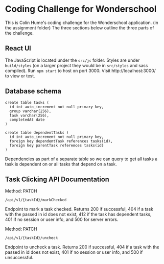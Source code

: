 # Coding Challenge for Wonderschool #
This is Colin Hume's coding challenge for the Wonderschool application.
(in the assignment folder)
The three sections below outline the three parts of the challenge.

## React UI ##
The JavaScript is located under the `src/js` folder.
Styles are under `build/styles` (on a larger project they would be in `src/styles` and sass compiled).
Run `npm start` to host on port 3000.
Visit http://localhost:3000/ to view or test.

## Database schema ##

```
create table tasks (
  id int auto_increment not null primary key,
  group varchar(256),
  task varchar(256),
  completedAt date
)
```
```
create table dependentTasks (
  id int auto_increment not null primary key,
  foreign key dependentTask references tasks(id),
  foreign key parentTask references tasks(id)
)
```

Dependencies as part of a separate table so we can query to get all tasks a task is dependent on or all tasks that depend on a task.

## Task Clicking API Documentation ##

Method: PATCH
```
/api/v1/{taskId}/markChecked
```
Endpoint to mark a task checked.
Returns 200 if successful,
404 if a task with the passed in id does not exist,
412 if the task has dependent tasks,
401 if no session or user info,
and 500 for server errors.

Method: PATCH
```
/api/v1/{taskId}/uncheck
```
Endpoint to uncheck a task.
Returns 200 if successful,
404 if a task with the passed in id does not exist,
401 if no session or user info,
and 500 if unsuccessful.
